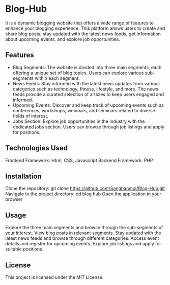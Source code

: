 # Blog-Hub
It is a dynamic blogging website that offers a wide range of features to enhance your blogging experience. This platform allows users to create and share blog posts, stay updated with the latest news feeds, get information about upcoming events, and explore job opportunities.

## Features
- Blog Segments: The website is divided into three main segments, each offering a unique set of blog topics. Users can explore various sub-segments within each segment.
- News Feeds: Stay informed with the latest news updates from various categories such as technology, fitness, lifestyle, and more. The news feeds provide a curated selection of articles to keep users engaged and informed.
- Upcoming Events: Discover and keep track of upcoming events such as conferences, workshops, webinars, and seminars related to diverse fields of interest. 
- Jobs Section: Explore job opportunities in the industry with the dedicated jobs section. Users can browse through job listings and apply for positions.

## Technologies Used
Frontend Framework: Html, CSS, Javascript
Backend Framework: PHP

## Installation
Clone the repository: git clone https://github.com/Sanghanmol/Blog-Hub.git
Navigate to the project directory: cd blog hub
Open the application in your browser

## Usage
Explore the three main segments and browse through the sub-segments of your interest.
View blog posts in relevant segments.
Stay updated with the latest news feeds and browse through different categories.
Access event details and register for upcoming events.
Explore job listings and apply for suitable positions.

## License
This project is licensed under the MIT License.
